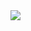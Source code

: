 <img src="https://capsule-render.vercel.app/api?type=venom&color=auto&height=300&section=header&text=Hello%20World!&fontSize=90" />
